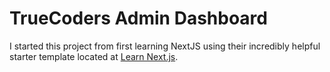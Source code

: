 # TrueCoders Admin Dashboard




I started this project from first learning NextJS using their incredibly helpful starter template located at [Learn Next.js](https://nextjs.org/learn).
